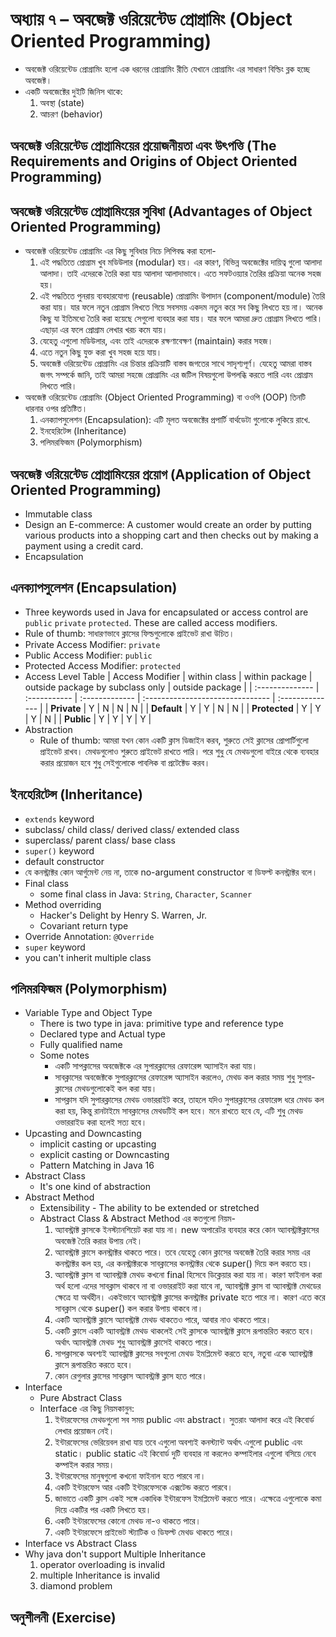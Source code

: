# অধ্যায় ৭ – অবজেক্ট ওরিয়েন্টেড প্রোগ্রামিং (Object Oriented Programming)

- অবজেক্ট ওরিয়েন্টেড প্রোগ্রামিং হলো এক ধরনের প্রোগ্রামিং রীতি যেখানে প্রোগ্রামিং এর সাধারণ বিল্ডিং ব্লক হচ্ছে অবজেক্ট।
- একটি অবজেক্টের দুইটি জিনিস থাকে:
  1. অবস্থা (state)
  2. আচরণ (behavior)

## অবজেক্ট ওরিয়েন্টেড প্রোগ্রামিংয়ের প্রয়োজনীয়তা এবং উৎপত্তি (The Requirements and Origins of Object Oriented Programming)

## অবজেক্ট ওরিয়েন্টেড প্রোগ্রামিংয়ের সুবিধা (Advantages of Object Oriented Programming)

- অবজেক্ট ওরিয়েন্টেড প্রোগ্রামিং এর কিছু সুবিধার নিচে লিপিবদ্ধ করা হলো-
  1. এই পদ্ধতিতে প্রোগ্রাম খুব মডিউলার (modular) হয়। এর কারণ, বিভিন্ন অবজেক্টের দায়িত্ব গুলো আলাদা আলাদা। তাই এদেরকে তৈরি করা যায় আলাদা আলাদাভাবে। এতে সফটওয়্যার তৈরির প্রক্রিয়া অনেক সহজ হয়।
  2. এই পদ্ধতিতে পুনরায় ব্যবহারযোগ্য (reusable) প্রোগ্রামিং উপাদান (component/module) তৈরি করা যায়। যার ফলে নতুন প্রোগ্রাম লিখতে গিয়ে সবসময় একদম নতুন করে সব কিছু লিখতে হয় না। অনেক কিছু যা ইতিমধ্যে তৈরি করা হয়েছে সেগুলো ব্যবহার করা যায়। যার ফলে আমরা দ্রুত প্রোগ্রাম লিখতে পারি। এছাড়া এর ফলে প্রোগ্রাম লেখার খরচ কমে যায়।
  3. যেহেতু এগুলো মডিউলার, এবং তাই এদেরকে রক্ষণাবেক্ষণ (maintain) করার সহজ।
  4. এতে নতুন কিছু যুক্ত করা খুব সহজ হয়ে যায়।
  5. অবজেক্ট ওরিয়েন্টেড প্রোগ্রামিং এর চিন্তার প্রক্রিয়াটি বাস্তব জগতের সাথে সাদৃশ্যপূর্ণ। যেহেতু আমরা বাস্তব জগৎ সম্পর্কে জানি, তাই আমরা সহজে প্রোগ্রামিং এর জটিল বিষয়গুলো উপলব্ধি করতে পারি এবং প্রোগ্রাম লিখতে পারি।
- অবজেক্ট ওরিয়েন্টেড প্রোগ্রামিং (Object Oriented Programming) বা ওওপি (OOP) তিনটি ধারনার ওপর প্রতিষ্টিত।
  1. এনক্যাপসুলেশন (Encapsulation): এটি মূলত অবজেক্টের প্রপার্টি বার্থডেটা গুলোকে লুকিয়ে রাখে.
  2. ইনহেরিটেন্স (Inheritance)
  3. পলিমরফিজম (Polymorphism)

## অবজেক্ট ওরিয়েন্টেড প্রোগ্রামিংয়ের প্রয়োগ (Application of Object Oriented Programming)

- Immutable class
- Design an E-commerce: A customer would create an order by putting various products into a shopping cart and then checks out by making a payment using a credit card.
- Encapsulation

## এনক্যাপসুলেশন (Encapsulation)

- Three keywords used in Java for encapsulated or access control are `public` `private` `protected`. These are called access modifiers.
- Rule of thumb: সাধারণভাবে ক্লাসের ফিল্ডগুলোকে প্রাইভেট রাখা উচিত।
- Private Access Modifier: `private`
- Public Access Modifier: `public`
- Protected Access Modifier: `protected`
- Access Level Table
  | Access Modifier | within class | within package | outside package by subclass only | outside package |
  | :-------------- | :----------- | :------------- | :------------------------------- | :-------------- |
  | **Private** | Y | N | N | N |
  | **Default** | Y | Y | N | N |
  | **Protected** | Y | Y | Y | N |
  | **Public** | Y | Y | Y | Y |
- Abstraction
  - Rule of thumb: আমরা যখন কোন একটি ক্লাস ডিজাইন করব, শুরুতে সেই ক্লাসের প্রোপার্টিগুলো প্রাইভেট রাখব। মেথডগুলোও শুরুতে প্রাইভেট রাখতে পারি। পরে শুধু যে মেথডগুলো বাইরে থেকে ব্যবহার করার প্রয়োজন হবে শুধু সেইগুলোকে পাবলিক বা প্রটেক্টেড করব।

## ইনহেরিটেন্স (Inheritance)

- `extends` keyword
- subclass/ child class/ derived class/ extended class
- superclass/ parent class/ base class
- `super()` keyword
- default constructor
- যে কনস্ট্রাক্টর কোন আর্গুমেন্ট নেয় না, তাকে no-argument constructor বা ডিফল্ট কনস্ট্রাক্টর বলে।
- Final class
  - some final class in Java: `String`, `Character`, `Scanner`
- Method overriding
  - Hacker's Delight by Henry S. Warren, Jr.
  - Covariant return type
- Override Annotation: `@Override`
- `super` keyword
- you can't inherit multiple class

## পলিমরফিজম (Polymorphism)

- Variable Type and Object Type
  - There is two type in java: primitive type and reference type
  - Declared type and Actual type
  - Fully qualified name
  - Some notes
    - একটি সাপক্লাসের অবজেক্টকে এর সুপারক্লাসের রেফারেন্স অ্যাসাইন করা যায়।
    - সাবক্লাসের অবজেক্টকে সুপারক্লাসের রেফারেন্স অ্যাসাইন করলেও, মেথড কল করার সময় শুধু সুপার-ক্লাসের মেথডগুলোকেই কল করা যায়।
    - সাপক্লাস যদি সুপারক্লাসের মেথড ওভাররাইট করে, তাহলে যদিও সুপারক্লাসের রেফারেন্স ধরে মেথড কল করা হয়, কিন্তু রানটাইমে সাবক্লাসের মেথডটিই কল হবে। মনে রাখতে হবে যে, এটি শুধু মেথড ওভাররাইড করা হলেই সত্য হবে।
- Upcasting and Downcasting
  - implicit casting or upcasting
  - explicit casting or Downcasting
  - Pattern Matching in Java 16
- Abstract Class
  - It's one kind of abstraction
- Abstract Method
  - Extensibility - The ability to be extended or stretched
  - Abstract Class & Abstract Method এর কতগুলো নিয়ম-
    1. অ্যাবস্ট্রাক্ট ক্লাসকে ইনস্ট্যানশিয়েট করা যায় না। new অপারেটর ব্যবহার করে কোন অ্যাবস্ট্রাক্টক্লাসের অবজেক্ট তৈরি করার উপায় নেই।
    2. অ্যাবস্ট্রাক্ট ক্লাসে কনস্ট্রাক্টর থাকতে পারে। তবে যেহেতু কোন ক্লাসের অবজেক্ট তৈরি করার সময় এর কনস্ট্রাক্টর কল হয়, এর কনস্ট্রাক্টরকে সাবক্লাসের কনস্ট্রাক্টর থেকে super() দিয়ে কল করতে হয়।
    3. অ্যাবস্ট্রাক্ট ক্লাস বা অ্যাবস্ট্রাক্ট মেথড কখনো final হিসেবে ডিক্লেয়ার করা যায় না। কারণ ফাইনাল করা অর্থ হলো এদের সাবক্লাস থাকবে না বা ওভাররাইট করা যাবে না, অ্যাবস্ট্রাক্ট ক্লাস বা অ্যাবস্ট্রাক্ট মেথডের ক্ষেত্রে যা অর্থহীন। একইভাবে অ্যাবস্ট্রাক্ট ক্লাসের কনস্ট্রাক্টর private হতে পারে না। কারণ এতে করে সাবক্লাস থেকে super() কল করার উপায় থাকবে না।
    4. একটি অ্যাবস্ট্রাক্ট ক্লাসে অ্যাবস্ট্রাক্ট মেথড থাকতেও পারে, আবার নাও থাকতে পারে।
    5. একটি ক্লাসে একটি অ্যাবস্ট্রাক্ট মেথড থাকলেই সেই ক্লাসকে অ্যাবস্ট্রাক্ট ক্লাসে রূপান্তরিত করতে হবে। অর্থাৎ অ্যাবস্ট্রাক্ট মেথড শুধু অ্যাবস্ট্রাক্ট ক্লাসেই থাকতে পারে।
    6. সাপক্লাসকে অবশ্যই অ্যাবস্ট্রাক্ট ক্লাসের সবগুলো মেথড ইমপ্লিমেন্ট করতে হবে, নতুবা একে অ্যাবস্ট্রাক্ট ক্লাসে রূপান্তরিত করতে হবে।
    7. কোন রেগুলার ক্লাসের সাবক্লাস অ্যাবস্ট্রাক্ট ক্লাস হতে পারে।
- Interface
  - Pure Abstract Class
  - Interface এর কিছু নিয়মকানুন:
    1. ইন্টারফেসের মেথডগুলো সব সময় public এবং abstract। সুতরাং আলাদা করে এই কিবোর্ড লেখার প্রয়োজন নেই।
    2. ইন্টারফেসের ভেরিয়েবল রাখা যায় তবে এগুলো অবশ্যই কনস্ট্যান্ট অর্থাৎ এগুলো public এবং static। public static এই কিবোর্ড দুটি ব্যবহার না করলেও কম্পাইলার এগুলো বসিয়ে নেবে কম্পাইল করার সময়।
    3. ইন্টারফেসের মানুষগুলো কখনো ফাইনাল হতে পারবে না।
    4. একটি ইন্টারফেস আর একটি ইন্টারফেসকে এক্সটেন্ড করতে পারবে।
    5. জাভাতে একটি ক্লাস একই সঙ্গে একাধিক ইন্টারফেস ইমপ্লিমেন্ট করতে পারে। এক্ষেত্রে এগুলোকে কমা দিয়ে একটির পর একটি লিখতে হয়।
    6. একটি ইন্টারফেসের কোনো মেথড না-ও থাকতে পারে।
    7. একটি ইন্টারফেসে প্রাইভেট স্ট্যাটিক ও ডিফল্ট মেথড থাকতে পারে।
- Interface vs Abstract Class
- Why java don't support Multiple Inheritance
  1. operator overloading is invalid
  2. multiple Inheritance is invalid
  3. diamond problem

## অনুশীলনী (Exercise)

